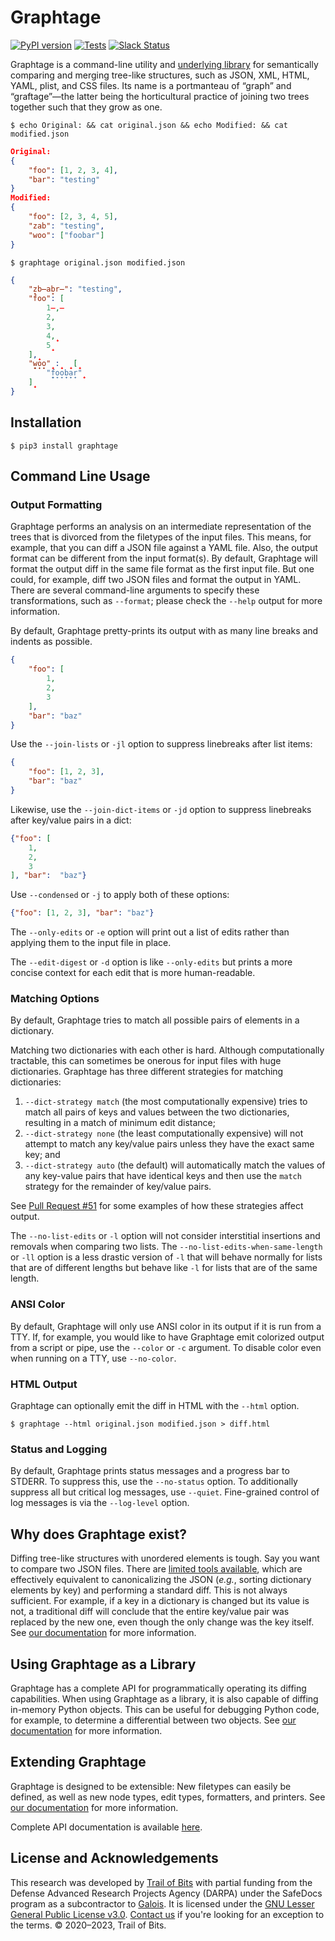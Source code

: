 # Graphtage

[![PyPI version](https://badge.fury.io/py/graphtage.svg)](https://badge.fury.io/py/graphtage)
[![Tests](https://github.com/trailofbits/graphtage/workflows/Python%20package/badge.svg)](https://github.com/trailofbits/graphtage/actions)
[![Slack Status](https://slack.empirehacking.nyc/badge.svg)](https://slack.empirehacking.nyc)

Graphtage is a command-line utility and [underlying library](https://trailofbits.github.io/graphtage/latest/library.html)
for semantically comparing and merging tree-like structures, such as JSON, XML, HTML, YAML, plist, and CSS files. Its name is a
portmanteau of “graph” and “graftage”—the latter being the horticultural practice of joining two trees together such
that they grow as one.

```console
$ echo Original: && cat original.json && echo Modified: && cat modified.json
```
```json
Original:
{
    "foo": [1, 2, 3, 4],
    "bar": "testing"
}
Modified:
{
    "foo": [2, 3, 4, 5],
    "zab": "testing",
    "woo": ["foobar"]
}
```
```console
$ graphtage original.json modified.json
```
```json
{
    "z̟b̶ab̟r̶": "testing",
    "foo": [
        1̶,̶
        2,
        3,
        4,̟
        5̟
    ],̟
    "̟w̟o̟o̟"̟:̟ ̟[̟
        "̟f̟o̟o̟b̟a̟r̟"̟
    ]̟
}
```

## Installation

```console
$ pip3 install graphtage
```

## Command Line Usage

### Output Formatting
Graphtage performs an analysis on an intermediate representation of the trees that is divorced from the filetypes of the
input files. This means, for example, that you can diff a JSON file against a YAML file. Also, the output format can be
different from the input format(s). By default, Graphtage will format the output diff in the same file format as the
first input file. But one could, for example, diff two JSON files and format the output in YAML. There are several
command-line arguments to specify these transformations, such as `--format`; please check the `--help` output for more
information.

By default, Graphtage pretty-prints its output with as many line breaks and indents as possible.
```json
{
    "foo": [
        1,
        2,
        3
    ],
    "bar": "baz"
}
```
Use the `--join-lists` or `-jl` option to suppress linebreaks after list items:
```json
{
    "foo": [1, 2, 3],
    "bar": "baz"
}
```
Likewise, use the `--join-dict-items` or `-jd` option to suppress linebreaks after key/value pairs in a dict:
```json
{"foo": [
    1,
    2,
    3
], "bar":  "baz"}
```
Use `--condensed` or `-j` to apply both of these options:
```json
{"foo": [1, 2, 3], "bar": "baz"}
```

The `--only-edits` or `-e` option will print out a list of edits rather than applying them to the input file in place.

The `--edit-digest` or `-d` option is like `--only-edits` but prints a more concise context for each edit that is more
human-readable.

### Matching Options
By default, Graphtage tries to match all possible pairs of elements in a dictionary.

Matching two dictionaries with each other is hard. Although computationally tractable, this can sometimes be onerous for 
input files with huge dictionaries. Graphtage has three different strategies for matching dictionaries:
1. `--dict-strategy match` (the most computationally expensive) tries to match all pairs of keys and values between the
   two dictionaries, resulting in a match of minimum edit distance;
2. `--dict-strategy none` (the least computationally expensive) will not attempt to match any key/value pairs unless
   they have the exact same key; and
3. `--dict-strategy auto` (the default) will automatically match the values of any key-value pairs that have identical
   keys and then use the `match` strategy for the remainder of key/value pairs.

See [Pull Request #51](https://github.com/trailofbits/graphtage/pull/51) for some examples of how these strategies
affect output.

The `--no-list-edits` or `-l` option will not consider interstitial insertions and removals when comparing two lists.
The `--no-list-edits-when-same-length` or `-ll` option is a less drastic version of `-l` that will behave normally for
lists that are of different lengths but behave like `-l` for lists that are of the same length.

### ANSI Color
By default, Graphtage will only use ANSI color in its output if it is run from a TTY. If, for example, you would like
to have Graphtage emit colorized output from a script or pipe, use the `--color` or `-c` argument. To disable color even
when running on a TTY, use `--no-color`.

### HTML Output
Graphtage can optionally emit the diff in HTML with the `--html` option.
```console
$ graphtage --html original.json modified.json > diff.html
```

### Status and Logging
By default, Graphtage prints status messages and a progress bar to STDERR. To suppress this, use the `--no-status`
option. To additionally suppress all but critical log messages, use `--quiet`. Fine-grained control of log messages is
via the `--log-level` option.

## Why does Graphtage exist?

Diffing tree-like structures with unordered elements is tough. Say you want to compare two JSON files.
There are [limited tools available](https://github.com/zgrossbart/jdd), which are effectively equivalent to
canonicalizing the JSON (_e.g._, sorting dictionary elements by key) and performing a standard diff. This is not always
sufficient. For example, if a key in a dictionary is changed but its value is not, a traditional diff
will conclude that the entire key/value pair was replaced by the new one, even though the only change was the key
itself. See [our documentation](https://trailofbits.github.io/graphtage/latest/howitworks.html) for more information.

## Using Graphtage as a Library

Graphtage has a complete API for programmatically operating its diffing capabilities.
When using Graphtage as a library, it is also capable of diffing in-memory Python objects.
This can be useful for debugging Python code, for example, to determine a differential between two objects.
See [our documentation](https://trailofbits.github.io/graphtage/latest/library.html) for more information.

## Extending Graphtage

Graphtage is designed to be extensible: New filetypes can easily be defined, as well as new node types, edit types,
formatters, and printers. See [our documentation](https://trailofbits.github.io/graphtage/latest/extending.html) for
more information.

Complete API documentation is available [here](https://trailofbits.github.io/graphtage/latest/package.html).

## License and Acknowledgements

This research was developed by [Trail of Bits](https://www.trailofbits.com/) with partial funding from the Defense
Advanced Research Projects Agency (DARPA) under the SafeDocs program as a subcontractor to [Galois](https://galois.com).
It is licensed under the [GNU Lesser General Public License v3.0](LICENSE).
[Contact us](mailto:opensource@trailofbits.com) if you're looking for an exception to the terms.
© 2020–2023, Trail of Bits.

